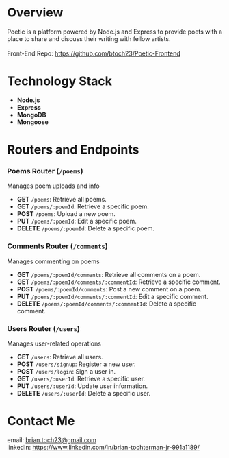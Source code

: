 # Overview

Poetic is a platform powered by Node.js and Express to provide poets with a place to share and discuss their writing with fellow artists. 
<br/>
<br/>
Front-End Repo: https://github.com/btoch23/Poetic-Frontend

# Technology Stack
- **Node.js**
- **Express**
- **MongoDB**
- **Mongoose**

# Routers and Endpoints

### Poems Router (`/poems`)

Manages poem uploads and info

- **GET** `/poems`: Retrieve all poems.
- **GET** `/poems/:poemId`: Retrieve a specific poem.
- **POST** `/poems`: Upload a new poem.
- **PUT** `/poems/:poemId`: Edit a specific poem.
- **DELETE** `/poems/:poemId`: Delete a specific poem.

### Comments Router (`/comments`)

Manages commenting on poems

- **GET** `/poems/:poemId/comments`: Retrieve all comments on a poem.
- **GET** `/poems/:poemId/comments/:commentId`: Retrieve a specific comment.
- **POST** `/poems/:poemId/comments`: Post a new comment on a poem.
- **PUT** `/poems/:poemId/comments/:commentId`: Edit a specific comment.
- **DELETE** `/poems/:poemId/comments/:commentId`: Delete a specific comment.

### Users Router (`/users`)

Manages user-related operations

- **GET** `/users`: Retrieve all users.
- **POST** `/users/signup`: Register a new user.
- **POST** `/users/login`: Sign a user in.
- **GET** `/users/:userId`: Retrieve a specific user.
- **PUT** `/users/:userId`: Update user information.
- **DELETE** `/users/:userId`: Delete a specific user.

# Contact Me
email: brian.toch23@gmail.com 
<br>
linkedIn: https://www.linkedin.com/in/brian-tochterman-jr-991a1189/
